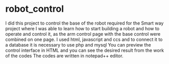 # robot_control
I did this project to control the base of the robot required for the Smart way project where I was able to learn how to start building a robot and how to operate and control it,
as the arm control page with the base control were combined on one page.
 I used html, javascript and ccs and to connect it 
 to a database it is necessary to use php and mysql 
 You can preview the control interface in HTML and you can see the desired result from the work of the codes The codes are written in notepad++ editor.
